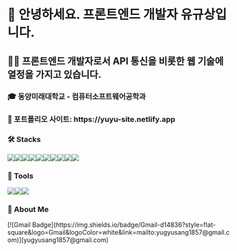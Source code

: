 <h1>🙇 안녕하세요. 프론트엔드 개발자 유규상입니다.</h1>

<h2>🧑‍💻 프론트엔드 개발자로서 API 통신을 비롯한 웹 기술에 열정을 가지고 있습니다.</h2>

<h3>🎓 동양미래대학교 - 컴퓨터소프트웨어공학과</h3>

<h3>📌 포트폴리오 사이트: https://yuyu-site.netlify.app </h3>




<h3>🛠️ Stacks</h3>
<div style="display:flex">
  <img src="https://img.shields.io/badge/JavaScript-F7DF1E?style=flat-square&logo=JavaScript&logoColor=white"/>
  <img src="https://img.shields.io/badge/HTML5-E34F26?style=flat-square&logo=HTML5&logoColor=white"/>
  <img src="https://img.shields.io/badge/CSS3-1572B6?style=flat-square&logo=CSS3&logoColor=white"/>
  <img src="https://img.shields.io/badge/React-61DAFB?style=flat-square&logo=React&logoColor=white"/>
  <img src="https://img.shields.io/badge/reactquery-FF4154?style=flat-square&logo=reactquery&logoColor=white"/>
  <img src="https://img.shields.io/badge/createreactapp-09D3AC?style=flat-square&logo=createreactapp&logoColor=white"/>
  <img src="https://img.shields.io/badge/Figma-F24E1E?style=flat-square&logo=Fimga&logoColor=white"/>
  <img src="https://img.shields.io/badge/adobephotoshop-31A8FF?style=flat-square&logo=adobephotoshop&logoColor=white"/>
  <img src="https://img.shields.io/badge/axios-5A29E4?style=flat-square&logo=axios&logoColor=white"/>
  <img src="https://img.shields.io/badge/bootstrap-7952B3?style=flat-square&logo=bootstrap&logoColor=white"/>
</div>

<h3>💪 Tools</h3>
<div style="display:flex">
  <img src="https://img.shields.io/badge/JavaScript-visualstudiocode?style=flat-square&logo=visualstudiocode&logoColor=white"/>
  <img src="https://img.shields.io/badge/github-181717?style=flat-square&logo=github&logoColor=white"/>
  <img src="https://img.shields.io/badge/git-F05032?style=flat-square&logo=git&logoColor=white"/>
</div>

<h3>🦊 About Me</h3>
<div>
  [![Gmail Badge](https://img.shields.io/badge/Gmail-d14836?style=flat-square&logo=Gmail&logoColor=white&link=mailto:yugyusang1857@gmail.com)](yugyusang1857@gmail.com)
</div>

